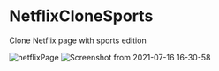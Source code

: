 # NetflixCloneSports
Clone Netflix page with sports edition

![netflixPage](https://user-images.githubusercontent.com/67379527/125999373-e896f477-bbce-41b9-8b22-0bf2f85656dd.png)
![Screenshot from 2021-07-16 16-30-58](https://user-images.githubusercontent.com/67379527/125999500-79872043-e800-4ef1-9dc8-c42f84465a52.png)
